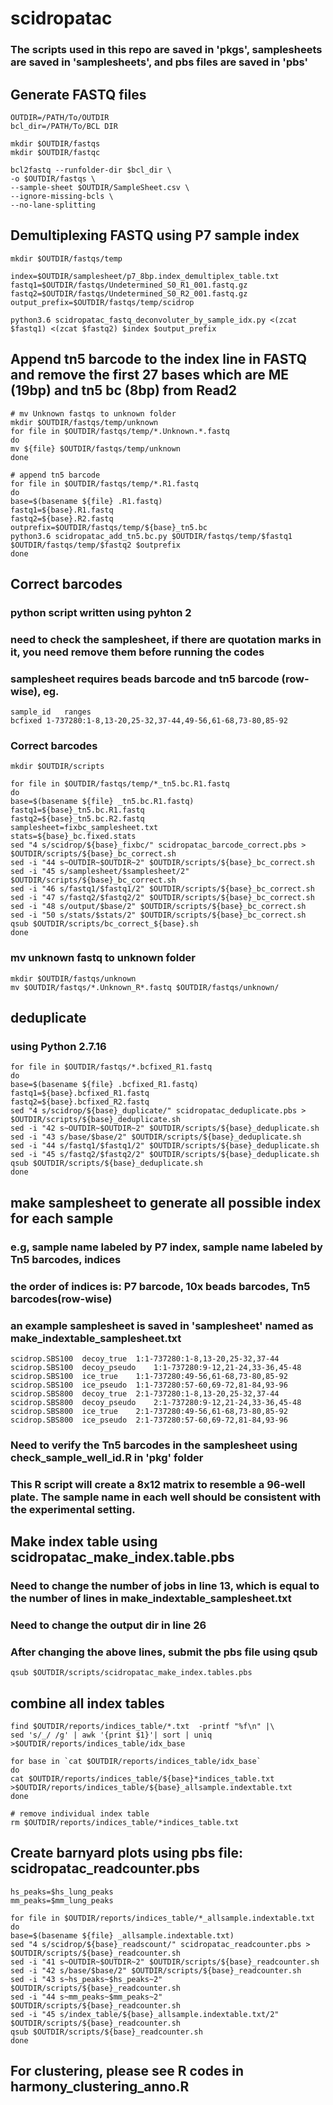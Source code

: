 # scidropatac
### The scripts used in this repo are saved in 'pkgs', samplesheets are saved in 'samplesheets', and pbs files are saved in 'pbs'
## Generate FASTQ files
```
OUTDIR=/PATH/To/OUTDIR
bcl_dir=/PATH/To/BCL DIR

mkdir $OUTDIR/fastqs
mkdir $OUTDIR/fastqc

bcl2fastq --runfolder-dir $bcl_dir \
-o $OUTDIR/fastqs \
--sample-sheet $OUTDIR/SampleSheet.csv \
--ignore-missing-bcls \
--no-lane-splitting
```
## Demultiplexing FASTQ using P7 sample index
```
mkdir $OUTDIR/fastqs/temp

index=$OUTDIR/samplesheet/p7_8bp.index_demultiplex_table.txt
fastq1=$OUTDIR/fastqs/Undetermined_S0_R1_001.fastq.gz
fastq2=$OUTDIR/fastqs/Undetermined_S0_R2_001.fastq.gz
output_prefix=$OUTDIR/fastqs/temp/scidrop

python3.6 scidropatac_fastq_deconvoluter_by_sample_idx.py <(zcat $fastq1) <(zcat $fastq2) $index $output_prefix
```
## Append tn5 barcode to the index line in FASTQ and remove the first 27 bases which are ME (19bp) and tn5 bc (8bp) from Read2
```
# mv Unknown fastqs to unknown folder
mkdir $OUTDIR/fastqs/temp/unknown
for file in $OUTDIR/fastqs/temp/*.Unknown.*.fastq
do
mv ${file} $OUTDIR/fastqs/temp/unknown
done

# append tn5 barcode
for file in $OUTDIR/fastqs/temp/*.R1.fastq
do
base=$(basename ${file} .R1.fastq)
fastq1=${base}.R1.fastq
fastq2=${base}.R2.fastq
outprefix=$OUTDIR/fastqs/temp/${base}_tn5.bc
python3.6 scidropatac_add_tn5.bc.py $OUTDIR/fastqs/temp/$fastq1 $OUTDIR/fastqs/temp/$fastq2 $outprefix
done
```
## Correct barcodes
### python script written using pyhton 2
### need to check the samplesheet, if there are quotation marks in it, you need remove them before running the codes
### samplesheet requires beads barcode and tn5 barcode (row-wise), eg.
```
sample_id	ranges
bcfixed	1-737280:1-8,13-20,25-32,37-44,49-56,61-68,73-80,85-92
```
### Correct barcodes
```
mkdir $OUTDIR/scripts

for file in $OUTDIR/fastqs/temp/*_tn5.bc.R1.fastq
do
base=$(basename ${file} _tn5.bc.R1.fastq)
fastq1=${base}_tn5.bc.R1.fastq
fastq2=${base}_tn5.bc.R2.fastq
samplesheet=fixbc_samplesheet.txt
stats=${base}_bc.fixed.stats
sed "4 s/scidrop/${base}_fixbc/" scidropatac_barcode_correct.pbs > $OUTDIR/scripts/${base}_bc_correct.sh
sed -i "44 s~OUTDIR~$OUTDIR~2" $OUTDIR/scripts/${base}_bc_correct.sh
sed -i "45 s/samplesheet/$samplesheet/2" $OUTDIR/scripts/${base}_bc_correct.sh
sed -i "46 s/fastq1/$fastq1/2" $OUTDIR/scripts/${base}_bc_correct.sh
sed -i "47 s/fastq2/$fastq2/2" $OUTDIR/scripts/${base}_bc_correct.sh
sed -i "48 s/output/$base/2" $OUTDIR/scripts/${base}_bc_correct.sh
sed -i "50 s/stats/$stats/2" $OUTDIR/scripts/${base}_bc_correct.sh
qsub $OUTDIR/scripts/bc_correct_${base}.sh
done
```
### mv unknown fastq to unknown folder
```
mkdir $OUTDIR/fastqs/unknown
mv $OUTDIR/fastqs/*.Unknown_R*.fastq $OUTDIR/fastqs/unknown/
```
## deduplicate
### using Python 2.7.16 
```
for file in $OUTDIR/fastqs/*.bcfixed_R1.fastq
do
base=$(basename ${file} .bcfixed_R1.fastq)
fastq1=${base}.bcfixed_R1.fastq
fastq2=${base}.bcfixed_R2.fastq
sed "4 s/scidrop/${base}_duplicate/" scidropatac_deduplicate.pbs > $OUTDIR/scripts/${base}_deduplicate.sh
sed -i "42 s~OUTDIR~$OUTDIR~2" $OUTDIR/scripts/${base}_deduplicate.sh
sed -i "43 s/base/$base/2" $OUTDIR/scripts/${base}_deduplicate.sh
sed -i "44 s/fastq1/$fastq1/2" $OUTDIR/scripts/${base}_deduplicate.sh
sed -i "45 s/fastq2/$fastq2/2" $OUTDIR/scripts/${base}_deduplicate.sh
qsub $OUTDIR/scripts/${base}_deduplicate.sh
done
```
## make samplesheet to generate all possible index for each sample
### e.g, sample name labeled by P7 index, sample name labeled by Tn5 barcodes, indices
### the order of indices is: P7 barcode, 10x beads barcodes, Tn5 barcodes(row-wise)
### an example samplesheet is saved in 'samplesheet' named as make_indextable_samplesheet.txt
```
scidrop.SBS100	decoy_true	1:1-737280:1-8,13-20,25-32,37-44
scidrop.SBS100	decoy_pseudo	1:1-737280:9-12,21-24,33-36,45-48
scidrop.SBS100	ice_true	1:1-737280:49-56,61-68,73-80,85-92
scidrop.SBS100	ice_pseudo	1:1-737280:57-60,69-72,81-84,93-96
scidrop.SBS800	decoy_true	2:1-737280:1-8,13-20,25-32,37-44
scidrop.SBS800	decoy_pseudo	2:1-737280:9-12,21-24,33-36,45-48
scidrop.SBS800	ice_true	2:1-737280:49-56,61-68,73-80,85-92
scidrop.SBS800	ice_pseudo	2:1-737280:57-60,69-72,81-84,93-96
```
### Need to verify the Tn5 barcodes in the samplesheet using check_sample_well_id.R in 'pkg' folder
### This R script will create a 8x12 matrix to resemble a 96-well plate. The sample name in each well should be consistent with the experimental setting.
## Make index table using scidropatac_make_index.table.pbs
### Need to change the number of jobs in line 13, which is equal to the number of lines in make_indextable_samplesheet.txt
### Need to change the output dir in line 26
### After changing the above lines, submit the pbs file using qsub
```
qsub $OUTDIR/scripts/scidropatac_make_index.tables.pbs
```
## combine all index tables
```
find $OUTDIR/reports/indices_table/*.txt  -printf "%f\n" |\
sed 's/_/ /g' | awk '{print $1}'| sort | uniq >$OUTDIR/reports/indices_table/idx_base

for base in `cat $OUTDIR/reports/indices_table/idx_base`
do
cat $OUTDIR/reports/indices_table/${base}*indices_table.txt >$OUTDIR/reports/indices_table/${base}_allsample.indextable.txt
done

# remove individual index table
rm $OUTDIR/reports/indices_table/*indices_table.txt
```
## Create barnyard plots using pbs file: scidropatac_readcounter.pbs
```
hs_peaks=$hs_lung_peaks
mm_peaks=$mm_lung_peaks

for file in $OUTDIR/reports/indices_table/*_allsample.indextable.txt
do
base=$(basename ${file} _allsample.indextable.txt)
sed "4 s/scidrop/${base}_readscount/" scidropatac_readcounter.pbs > $OUTDIR/scripts/${base}_readcounter.sh
sed -i "41 s~OUTDIR~$OUTDIR~2" $OUTDIR/scripts/${base}_readcounter.sh
sed -i "42 s/base/$base/2" $OUTDIR/scripts/${base}_readcounter.sh
sed -i "43 s~hs_peaks~$hs_peaks~2" $OUTDIR/scripts/${base}_readcounter.sh
sed -i "44 s~mm_peaks~$mm_peaks~2" $OUTDIR/scripts/${base}_readcounter.sh
sed -i "45 s/index_table/${base}_allsample.indextable.txt/2" $OUTDIR/scripts/${base}_readcounter.sh
qsub $OUTDIR/scripts/${base}_readcounter.sh
done
```
## For clustering, please see R codes in harmony_clustering_anno.R
